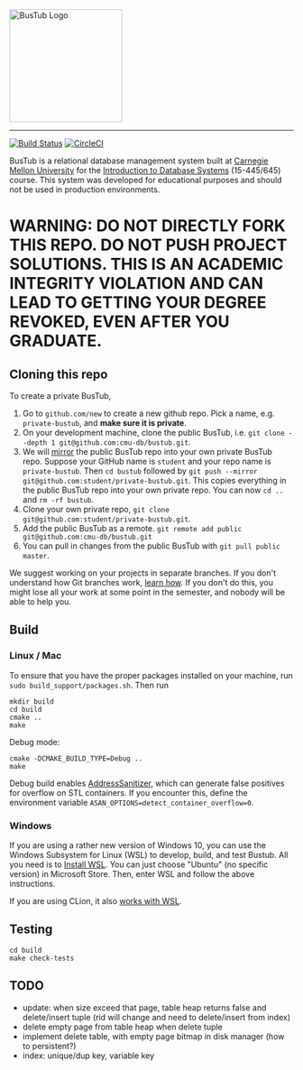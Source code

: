 <img src="logo/bustub.svg" alt="BusTub Logo" height="200">

-----------------

[![Build Status](https://travis-ci.org/cmu-db/bustub.svg?branch=master)](https://travis-ci.org/cmu-db/bustub)
[![CircleCI](https://circleci.com/gh/cmu-db/bustub/tree/master.svg?style=svg)](https://circleci.com/gh/cmu-db/bustub/tree/master)

BusTub is a relational database management system built at [Carnegie Mellon University](https://db.cs.cmu.edu) for the [Introduction to Database Systems](https://15445.courses.cs.cmu.edu) (15-445/645) course. This system was developed for educational purposes and should not be used in production environments.

# WARNING: DO NOT DIRECTLY FORK THIS REPO. DO NOT PUSH PROJECT SOLUTIONS. THIS IS AN ACADEMIC INTEGRITY VIOLATION AND CAN LEAD TO GETTING YOUR DEGREE REVOKED, EVEN AFTER YOU GRADUATE.

## Cloning this repo

To create a private BusTub,

1. Go to `github.com/new` to create a new github repo. Pick a name, e.g. `private-bustub`, and **make sure it is private**.
2. On your development machine, clone the public BusTub, i.e. `git clone --depth 1 git@github.com:cmu-db/bustub.git`.
3. We will [mirror](https://git-scm.com/docs/git-push#Documentation/git-push.txt---mirror) the public BusTub repo into your own private BusTub repo. Suppose your GitHub name is `student` and your repo name is `private-bustub`. Then `cd bustub` followed by `git push --mirror git@github.com:student/private-bustub.git`. This copies everything in the public BusTub repo into your own private repo. You can now `cd ..` and `rm -rf bustub`.
4. Clone your own private repo, `git clone git@github.com:student/private-bustub.git`.
5. Add the public BusTub as a remote. `git remote add public git@github.com:cmu-db/bustub.git`
6. You can pull in changes from the public BusTub with `git pull public master`.

We suggest working on your projects in separate branches. If you don't understand how Git branches work, [learn how](https://git-scm.com/book/en/v2/Git-Branching-Basic-Branching-and-Merging). If you don't do this, you might lose all your work at some point in the semester, and nobody will be able to help you.

## Build

### Linux / Mac
To ensure that you have the proper packages installed on your machine, run `sudo build_support/packages.sh`. Then run

```
mkdir build
cd build
cmake ..
make
```
Debug mode:

```
cmake -DCMAKE_BUILD_TYPE=Debug ..
make
```
Debug build enables [AddressSanitizer](https://github.com/google/sanitizers), which can generate false positives for overflow on STL containers. If you encounter this, define the environment variable `ASAN_OPTIONS=detect_container_overflow=0`.

### Windows
If you are using a rather new version of Windows 10, you can use the Windows Subsystem for Linux (WSL) to develop, build, and test Bustub. All you need is to [Install WSL](https://docs.microsoft.com/en-us/windows/wsl/install-win10). You can just choose "Ubuntu" (no specific version) in Microsoft Store. Then, enter WSL and follow the above instructions.

If you are using CLion, it also [works with WSL](https://blog.jetbrains.com/clion/2018/01/clion-and-linux-toolchain-on-windows-are-now-friends).


## Testing
```
cd build
make check-tests
```


## TODO
* update: when size exceed that page, table heap returns false and delete/insert tuple (rid will change and need to delete/insert from index)
* delete empty page from table heap when delete tuple
* implement delete table, with empty page bitmap in disk manager (how to persistent?)
* index: unique/dup key, variable key
